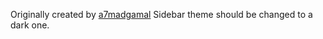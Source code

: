 Originally created by [a7madgamal](https://gist.github.com/a7madgamal/c2ce04dde8520f426005e5ed28da8608)
Sidebar theme should be changed to a dark one.

